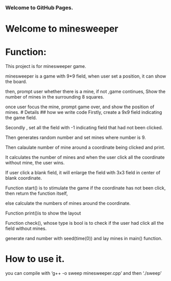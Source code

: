 ### Welcome to GitHub Pages.

# Welcome to minesweeper 
# Function:

This project is for minesweeper game.

minesweeper is a game with 9*9 field, when user set a position, it can show the board.

then, prompt user whether there is a mine, if not ,game continues, Show the number of mines in the surrounding 8 squares.

once user focus the mine, prompt game over, and show the position of mines. # Details ## how we write code Firstly, create a 9x9 field indicating the game field.

Secondly , set all the field with -1 indicating field that had not been clicked.

Then generates random number and set mines where number is 9.

Then calaulate number of mine around a coordinate being clicked and print.

It calculates the number of mines and when the user click all the coordinate without mine, the user wins.

If user click a blank field, it will enlarge the field with 3x3 field in center of blank coordinate.

Function start() is to stimulate the game if the coordinate has not been click, then return the function itself,

else calculate the numbers of mines around the coordinate.

Function print()is to show the layout

Function check(), whose type is bool is to check if the user had click all the field without mines.

generate rand number with seed(time(0)) and lay mines in main() function.

# How to use it.

you can compile with ‘g++ -o sweep minesweeper.cpp’ and then ‘./sweep’
